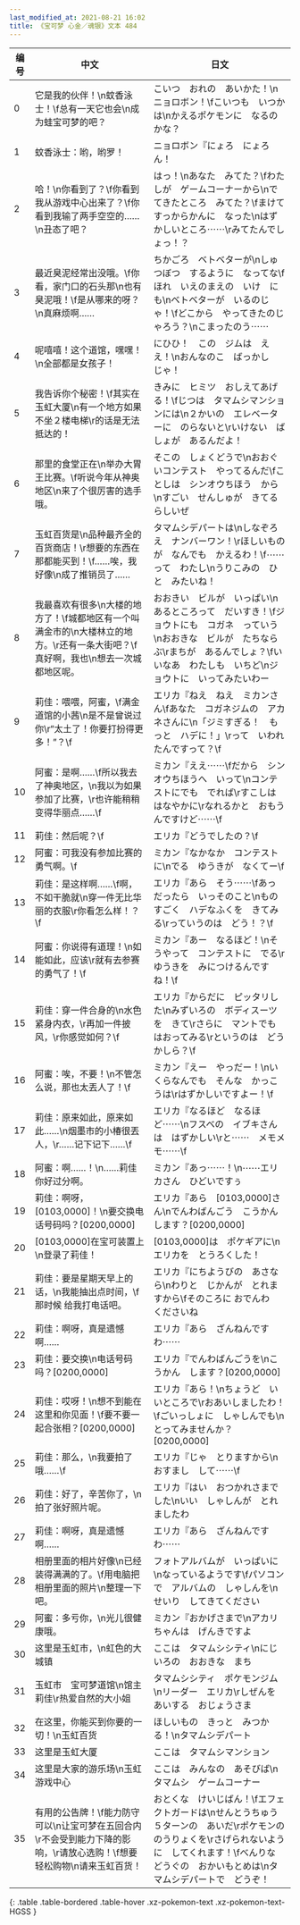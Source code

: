 ```yaml
---
last_modified_at: 2021-08-21 16:02
title: 《宝可梦 心金／魂银》文本 484
---
```

| 编号 | 中文 | 日文 |
| ---- | ---- | ---- |
| 0 | 它是我的伙伴！\n蚊香泳士！\f总有一天它也会\n成为蛙宝可梦的吧？ | こいつ　おれの　あいかた！\nニョロボン！\fこいつも　いつかは\nかえるポケモンに　なるのかな？ |
| 1 | 蚊香泳士：哟，哟罗！ | ニョロボン『にょろ　にょろん！ |
| 2 | 哈！\n你看到了？\f你看到我从游戏中心出来了？\f你看到我输了两手空空的……\n丑态了吧？ | はっ！\nあなた　みてた？\fわたしが　ゲームコーナーから\nでてきたところ　みてた？\fまけて　すっからかんに　なった\nはずかしいところ⋯⋯\rみてたんでしょっ！？ |
| 3 | 最近臭泥经常出没哦。\f你看，家门口的石头那\n也有臭泥哦！\f是从哪来的呀？\n真麻烦啊…… | ちかごろ　ベトベターが\nしゅつぼつ　するように　なってな\fほれ　いえのまえの　いけ　にも\nベトベターが　いるのじゃ！\fどこから　やってきたのじゃろう？\nこまったのう⋯⋯ |
| 4 | 呢嘻嘻！这个道馆，嘿嘿！\n全部都是女孩子！ | にひひ！　この　ジムは　ええ！\nおんなのこ　ばっかし　じゃ！ |
| 5 | 我告诉你个秘密！\f其实在玉虹大厦\n有一个地方如果不坐２楼电梯\r的话是无法抵达的！ | きみに　ヒミツ　おしえてあげる！\fじつは　タマムシマンションには\n２かいの　エレベーターに　のらないと\rいけない　ばしょが　あるんだよ！ |
| 6 | 那里的食堂正在\n举办大胃王比赛。\f听说今年从神奥地区\n来了个很厉害的选手哦。 | そこの　しょくどうで\nおおぐいコンテスト　やってるんだ\fことしは　シンオウちほう　から\nすごい　せんしゅが　きてるらしいぜ |
| 7 | 玉虹百货是\n品种最齐全的百货商店！\r想要的东西在那都能买到！\f……唉，我好像\n成了推销员了…… | タマムシデパートは\nしなぞろえ　ナンバーワン！\rほしいものが　なんでも　かえるわ！\f⋯⋯って　わたし\nうりこみの　ひと　みたいね！ |
| 8 | 我最喜欢有很多\n大楼的地方了！\f城都地区有一个叫满金市的\n大楼林立的地方。\r还有一条大街吧？\f真好啊，我也\n想去一次城都地区呢。 | おおきい　ビルが　いっぱい\nあるところって　だいすき！\fジョウトにも　コガネ　っていう\nおおきな　ビルが　たちならぶ\rまちが　あるんでしょ？\fいいなあ　わたしも　いちど\nジョウトに　いってみたいわー |
| 9 | 莉佳：喂喂，阿蜜，\f满金道馆的小茜\n是不是曾说过你\r“太土了！你要打扮得更多！”？\f | エリカ『ねえ　ねえ　ミカンさん\fあなた　コガネジムの　アカネさんに\n「ジミすぎる！　もっと　ハデに！」\rって　いわれたんですって？\f |
| 10 | 阿蜜：是啊……\f所以我去了神奥地区，\n我以为如果参加了比赛，\r也许能稍稍变得华丽点……\f | ミカン『ええ⋯⋯\fだから　シンオウちほうへ　いって\nコンテストにでも　でれば\rすこしは　はなやかに\rなれるかと　おもうんですけど⋯⋯\f |
| 11 | 莉佳：然后呢？\f | エリカ『どうでしたの？\f |
| 12 | 阿蜜：可我没有参加比赛的勇气啊。\f | ミカン『なかなか　コンテストに\nでる　ゆうきが　なくてー\f |
| 13 | 莉佳：是这样啊……\f啊，不如干脆就\n穿一件无比华丽的衣服\r你看怎么样！？\f | エリカ『あら　そう⋯⋯\fあっ　だったら　いっそのこと\nものすごく　ハデなふくを　きてみる\rっていうのは　どう！？\f |
| 14 | 阿蜜：你说得有道理！\n如能如此，应该\r就有去参赛的勇气了！\f | ミカン『あー　なるほど！\nそうやって　コンテストに　でる\rゆうきを　みにつけるんですね！\f |
| 15 | 莉佳：穿一件合身的\n水色紧身内衣，\r再加一件披风，\r你感觉如何？\f | エリカ『からだに　ピッタリした\nみずいろの　ボディスーツを　きて\rさらに　マントでも　はおってみる\rというのは　どうかしら？\f |
| 16 | 阿蜜：唉，不要！\n不管怎么说，那也太丟人了！\f | ミカン『えー　やっだー！\nいくらなんでも　そんな　かっこうは\rはずかしいですよー！\f |
| 17 | 莉佳：原来如此，原来如此……\n烟墨市的小椿很丟人，\r……记下记下……\f | エリカ『なるほど　なるほど⋯⋯\nフスベの　イブキさんは　はずかしい\rと⋯⋯　メモメモ⋯⋯\f |
| 18 | 阿蜜：啊……！\n……莉佳你好过分啊。 | ミカン『あっ⋯⋯！\n⋯⋯エリカさん　ひどいですぅ |
| 19 | 莉佳：啊呀，[0103,0000]！\n要交换电话号码吗？[0200,0000] | エリカ『あら　[0103,0000]さん\nでんわばんごう　こうかん　します？[0200,0000] |
| 20 | [0103,0000]在宝可装置上\n登录了莉佳！ | [0103,0000]は　ポケギアに\nエリカを　とうろくした！ |
| 21 | 莉佳：要是星期天早上的话，\n我能抽出点时间，\f那时候 给我打电话吧。 | エリカ『にちようびの　あさなら\nわりと　じかんが　とれますから\fそのころに おでんわ　くださいね |
| 22 | 莉佳：啊呀，真是遗憾啊…… | エリカ『あら　ざんねんですわ⋯⋯ |
| 23 | 莉佳：要交换\n电话号码吗？[0200,0000] | エリカ『でんわばんごうを\nこうかん　します？[0200,0000] |
| 24 | 莉佳：哎呀！\n想不到能在这里和你见面！\f要不要一起合张相？[0200,0000] | エリカ『あら！\nちょうど　いいところで\rおあいしましたわ！\fごいっしょに　しゃしんでも\nとってみませんか？[0200,0000] |
| 25 | 莉佳：那么，\n我要拍了哦……\f | エリカ『じゃ　とりますから\nおすまし　して⋯⋯\f |
| 26 | 莉佳：好了，辛苦你了，\n拍了张好照片呢。 | エリカ『はい　おつかれさまでした\nいい　しゃしんが　とれましたわ |
| 27 | 莉佳：啊呀，真是遗憾啊…… | エリカ『あら　ざんねんですわ⋯⋯ |
| 28 | 相册里面的相片好像\n已经装得满满的了。\f用电脑把相册里面的照片\n整理一下吧。 | フォトアルバムが　いっぱいに\nなっているようです\fパソコンで　アルバムの　しゃしんを\nせいり　してきてください |
| 29 | 阿蜜：多亏你，\n光儿很健康哦。 | ミカン『おかげさまで\nアカリちゃんは　げんきですよ |
| 30 | 这里是玉虹市，\n虹色的大城镇 | ここは　タマムシシティ\nにじいろの　おおきな　まち |
| 31 | 玉虹市　宝可梦道馆\n馆主莉佳\r热爱自然的大小姐 | タマムシシティ　ポケモンジム\nリーダー　エリカ\rしぜんを　あいする　おじょうさま |
| 32 | 在这里，你能买到你要的一切！\n玉虹百货 | ほしいもの　きっと　みつかる！\nタマムシデパート |
| 33 | 这里是玉虹大厦 | ここは　タマムシマンション |
| 34 | 这里是大家的游乐场\n玉虹游戏中心 | ここは　みんなの　あそびば\nタマムシ　ゲームコーナー |
| 35 | 有用的公告牌！\f能力防守可以\n让宝可梦在五回合内\r不会受到能力下降的影响，\r请放心选购！\f想要轻松购物\n请来玉虹百货！ | おとくな　けいじばん！\fエフェクトガードは\nせんとうちゅう　５ターンの　あいだ\rポケモンの　のうりょくを\rさげられないように　してくれます！\fべんりな　どうぐの　おかいもとめは\nタマムシデパートで　どうぞ！ |
{: .table .table-bordered .table-hover .xz-pokemon-text .xz-pokemon-text-HGSS }